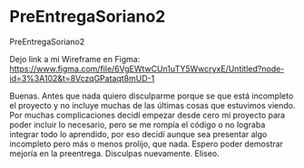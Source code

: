# PreEntregaSoriano2
PreEntregaSoriano2

Dejo link a mi Wireframe en Figma: 
https://www.figma.com/file/6VgEWtwCUn1uTY5WwcryxE/Untitled?node-id=3%3A102&t=8VczqGPataqt8mUD-1

Buenas. Antes que nada quiero disculparme porque se que está incompleto el proyecto y no incluye muchas de las últimas cosas que estuvimos viendo.
Por muchas complicaciones decidí empezar desde cero mi proyecto para poder incluir lo necesario, pero se me rompía el código o no lograba integrar todo lo aprendido, por eso decidí aunque sea presentar algo incompleto pero más o menos prolijo, que nada. Espero poder demostrar mejoría en la preentrega. Disculpas nuevamente.
Eliseo.
